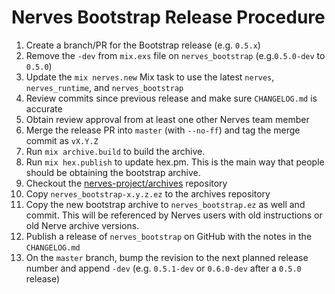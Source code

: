 # Nerves Bootstrap Release Procedure

1. Create a branch/PR for the Bootstrap release (e.g. `0.5.x`)
1. Remove the `-dev` from `mix.exs` file on `nerves_bootstrap` (e.g.`0.5.0-dev`
   to `0.5.0`)
1. Update the `mix nerves.new` Mix task to use the latest `nerves`,
    `nerves_runtime`, and `nerves_bootstrap`
1. Review commits since previous release and make sure `CHANGELOG.md` is
    accurate
1. Obtain review approval from at least one other Nerves team member
1. Merge the release PR into `master` (with `--no-ff`) and tag the merge commit
   as `vX.Y.Z`
1. Run `mix archive.build` to build the archive.
1. Run `mix hex.publish` to update hex.pm. This is the main way that people
   should be obtaining the bootstrap archive.
1. Checkout the
    [nerves-project/archives](https://github.com/nerves-project/archives)
    repository
1. Copy `nerves_bootstrap-x.y.z.ez` to the archives repository
1. Copy the new bootstrap archive to `nerves_bootstrap.ez` as well and commit.
   This will be referenced by Nerves users with old instructions or old Nerve
   archive versions.
1. Publish a release of `nerves_bootstrap` on GitHub with the notes in the
   `CHANGELOG.md`
1. On the `master` branch, bump the revision to the next planned release number
   and append `-dev` (e.g. `0.5.1-dev` or `0.6.0-dev` after a `0.5.0` release)
